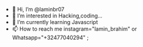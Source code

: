 - 👋 Hi, I’m @laminbr07
- 👀 I’m interested in Hacking,coding...
- 🌱 I’m currently learning Javascript
- 📫 How to reach me instagram="lamin_brahim" or Whatsapp="+32477040294" ;

<!---
laminbr07/laminbr07 is a ✨ special ✨ repository because its `README.md` (this file) appears on your GitHub profile.
You can click the Preview link to take a look at your changes.
--->
